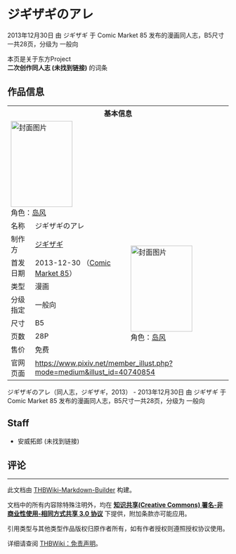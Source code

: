 # ジギザギのアレ

<!-- source html: G:\repos\THBWiki-Markdown-Builder\THBWikiMarkdown\Temp\main\e\ef\ns0%3A%E3%82%B8%E3%82%AE%E3%82%B6%E3%82%AE%E3%81%AE%E3%82%A2%E3%83%AC.html -->

2013年12月30日 由 ジギザギ 于 Comic Market 85 发布的漫画同人志，B5尺寸一共28页，分级为 一般向

本页是关于东方Project  
 **二次创作同人志 (未找到链接)** 的词条

## 作品信息

<table><tbody><tr><th colspan="3">基本信息</th></tr><tr><td class="cover-artwork-mobile" colspan="2"><a href="./文件-ジギザギのアレ封面.png.md" class="image" title="封面图片"><img alt="封面图片" src="https://upload.thwiki.cc/thumb/b/b3/%E3%82%B8%E3%82%AE%E3%82%B6%E3%82%AE%E3%81%AE%E3%82%A2%E3%83%AC%E5%B0%81%E9%9D%A2.png/140px-%E3%82%B8%E3%82%AE%E3%82%B6%E3%82%AE%E3%81%AE%E3%82%A2%E3%83%AC%E5%B0%81%E9%9D%A2.png" decoding="async" loading="lazy" width="140" height="196" srcset="https://upload.thwiki.cc/thumb/b/b3/%E3%82%B8%E3%82%AE%E3%82%B6%E3%82%AE%E3%81%AE%E3%82%A2%E3%83%AC%E5%B0%81%E9%9D%A2.png/210px-%E3%82%B8%E3%82%AE%E3%82%B6%E3%82%AE%E3%81%AE%E3%82%A2%E3%83%AC%E5%B0%81%E9%9D%A2.png 1.5x, https://upload.thwiki.cc/thumb/b/b3/%E3%82%B8%E3%82%AE%E3%82%B6%E3%82%AE%E3%81%AE%E3%82%A2%E3%83%AC%E5%B0%81%E9%9D%A2.png/280px-%E3%82%B8%E3%82%AE%E3%82%B6%E3%82%AE%E3%81%AE%E3%82%A2%E3%83%AC%E5%B0%81%E9%9D%A2.png 2x" data-file-width="700" data-file-height="979"></a><div class="cover-char">角色：<a href="/index.php?title=%E5%B2%9B%E9%A3%8E&amp;action=edit&amp;redlink=1" class="new" title="岛风（页面不存在）">岛风</a></div></td>
</tr><tr><td class="label">名称</td><td colspan="2"> ジギザギのアレ </td></tr><tr><td class="label">制作方</td><td><a href="./ジギザギ.md" title="ジギザギ">ジギザギ</a></td><td class="cover-artwork" rowspan="7" style="min-width:196px;"><a href="./文件-ジギザギのアレ封面.png.md" class="image" title="封面图片"><img alt="封面图片" src="https://upload.thwiki.cc/thumb/b/b3/%E3%82%B8%E3%82%AE%E3%82%B6%E3%82%AE%E3%81%AE%E3%82%A2%E3%83%AC%E5%B0%81%E9%9D%A2.png/140px-%E3%82%B8%E3%82%AE%E3%82%B6%E3%82%AE%E3%81%AE%E3%82%A2%E3%83%AC%E5%B0%81%E9%9D%A2.png" decoding="async" loading="lazy" width="140" height="196" srcset="https://upload.thwiki.cc/thumb/b/b3/%E3%82%B8%E3%82%AE%E3%82%B6%E3%82%AE%E3%81%AE%E3%82%A2%E3%83%AC%E5%B0%81%E9%9D%A2.png/210px-%E3%82%B8%E3%82%AE%E3%82%B6%E3%82%AE%E3%81%AE%E3%82%A2%E3%83%AC%E5%B0%81%E9%9D%A2.png 1.5x, https://upload.thwiki.cc/thumb/b/b3/%E3%82%B8%E3%82%AE%E3%82%B6%E3%82%AE%E3%81%AE%E3%82%A2%E3%83%AC%E5%B0%81%E9%9D%A2.png/280px-%E3%82%B8%E3%82%AE%E3%82%B6%E3%82%AE%E3%81%AE%E3%82%A2%E3%83%AC%E5%B0%81%E9%9D%A2.png 2x" data-file-width="700" data-file-height="979"></a><div class="cover-char">角色：<a href="/index.php?title=%E5%B2%9B%E9%A3%8E&amp;action=edit&amp;redlink=1" class="new" title="岛风（页面不存在）">岛风</a></div></td>
</tr><tr><td class="label">首发日期</td><td>2013-12-30&#160;（<a href="/展会作品列表?e=Comic+Market%2385">Comic Market 85</a>）</td></tr><tr><td class="label">类型</td><td>漫画</td></tr><tr><td class="label">分级指定</td><td>一般向</td></tr><tr><td class="label">尺寸</td><td>B5</td></tr><tr><td class="label">页数</td><td>28P</td></tr><tr><td class="label">售价</td><td>免费</td></tr>
<tr><td class="label">官网页面</td><td colspan="2"><a rel="nofollow" class="external free" href="https://www.pixiv.net/member_illust.php?mode=medium&amp;illust_id=40740854">https://www.pixiv.net/member_illust.php?mode=medium&amp;illust_id=40740854</a></td></tr></tbody></table>

ジギザギのアレ（同人志，ジギザギ，2013） - 2013年12月30日 由 ジギザギ 于 Comic Market 85 发布的漫画同人志，B5尺寸一共28页，分级为 一般向

## Staff
- 安威拓郎 (未找到链接)


## 评论




---

此文档由 [THBWiki-Markdown-Builder](https://github.com/Delsin-Yu/THBWiki-Markdown-Builder) 构建。

文档中的所有内容除特殊注明外，均在 [**知识共享(Creative Commons) 署名-非商业性使用-相同方式共享 3.0 协议**](https://creativecommons.org/licenses/by-sa/3.0/deed.zh-hans) 下提供，附加条款亦可能应用。

引用类型与其他类型作品版权归原作者所有，如有作者授权则遵照授权协议使用。

详细请查阅 [THBWiki：免责声明](https://thbwiki.cc/THBWiki:%E5%85%8D%E8%B4%A3%E5%A3%B0%E6%98%8E)。

